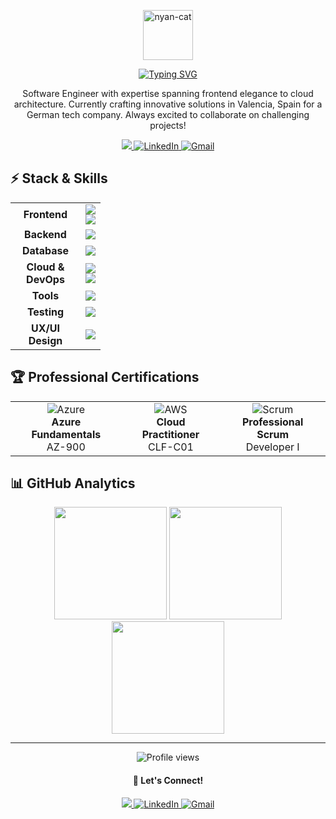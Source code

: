 <div align="center">
  <p align="center">
  <img src="http://www.nyan.cat/cats/original.gif" width="80" alt="nyan-cat"/>
</p>
  
  <a href="https://git.io/typing-svg">
    <img src="https://readme-typing-svg.demolab.com?font=Inter&weight=500&size=30&duration=3000&pause=1000&color=F74CDF&center=true&vCenter=true&width=500&lines=Hi+I'm+Yoana+%F0%9F%91%8B%F0%9F%8F%BC;Welcome+to+my+GitHub+profile!+%F0%9F%90%B1;Check+out+my+projects+%F0%9F%92%BB;Let's+create+something+together!+%E2%9C%8C%F0%9F%8F%BC"
      alt="Typing SVG" />
  </a>

  <p> Software Engineer with expertise spanning frontend elegance to cloud architecture. Currently crafting innovative solutions in Valencia, Spain for a German tech company. Always excited to collaborate on challenging projects!
  </p>
  
  <p>
    <a href="https://yoanastamenova.com" target="_blank">
      <img src="https://img.shields.io/badge/🌐_Portfolio-235?style=for-the-badge&logoColor=cyan">
    </a>
    <a href="https://www.linkedin.com/in/yoanastamenova" target="_blank">
      <img src="https://img.shields.io/badge/LinkedIn-0A66C2?style=for-the-badge&logo=linkedin&logoColor=white" alt="LinkedIn">
    </a>
    <a href="mailto:stamenova.dev@gmail.com?subject=Hello from GitHub">
      <img src="https://img.shields.io/badge/Gmail-D14836?style=for-the-badge&logo=gmail&logoColor=white" alt="Gmail">
    </a>
  </p>
</div>


## ⚡️ Stack & Skills

<table align="center">
  <tr>
    <td align="center" width="96">
      <b>Frontend</b>
    </td>
    <td align="center">
      <a href="https://skillicons.dev">
        <img src="https://skillicons.dev/icons?i=html,css,js,ts,react,angular,vue" />
      </a>
      <br>
      <a href="https://skillicons.dev">
        <img src="https://skillicons.dev/icons?i=next,bootstrap,sass,tailwind,materialui,astro,svelte" />
      </a>
    </td>
  </tr>
  <tr>
    <td align="center" width="96">
      <b>Backend</b>
    </td>
    <td align="center">
      <a href="https://skillicons.dev">
        <img src="https://skillicons.dev/icons?i=nodejs,express,python,java,spring,cs" />
      </a>
    </td>
  </tr>
  <tr>
    <td align="center" width="96">
      <b>Database</b>
    </td>
    <td align="center">
      <a href="https://skillicons.dev">
        <img src="https://skillicons.dev/icons?i=mysql,mongodb,postgres,prisma,supabase" />
      </a>
    </td>
  </tr>
  <tr>
    <td align="center" width="96">
      <b>Cloud & DevOps</b>
    </td>
    <td align="center">
      <a href="https://skillicons.dev">
        <img src="https://skillicons.dev/icons?i=docker,kubernetes,azure,aws,gcp" />
      </a>
      <br>
      <a href="https://skillicons.dev">
        <img src="https://skillicons.dev/icons?i=jenkins,grafana,terraform" />
      </a>
    </td>
  </tr>
  <tr>
    <td align="center" width="96">
      <b>Tools</b>
    </td>
    <td align="center">
      <a href="https://skillicons.dev">
        <img src="https://skillicons.dev/icons?i=git,github,githubactions,bitbucket,jira" />
      </a>
    </td>
  </tr>
  <tr>
    <td align="center" width="96">
      <b>Testing</b>
    </td>
    <td align="center">
      <a href="https://skillicons.dev">
        <img src="https://skillicons.dev/icons?i=jest,vitest,selenium,cypress" />
      </a>
    </td>
  </tr>
  <tr>
    <td align="center" width="96">
      <b>UX/UI Design</b>
    </td>
    <td align="center">
      <a href="https://skillicons.dev">
        <img src="https://skillicons.dev/icons?i=figma,ps,blender,ai" />
      </a>
    </td>
  </tr>
</table>

## 🏆 Professional Certifications

<table align="center">
  <tr>
    <td align="center">
      <img src="https://img.shields.io/badge/Azure-0089D0?style=for-the-badge&logo=azure&logoColor=white" alt="Azure">
      <br>
      <b>Azure Fundamentals</b>
      <br>
      AZ-900
    </td>
    <td align="center">
      <img src="https://img.shields.io/badge/AWS-232F3E?style=for-the-badge&logo=amazon-aws&logoColor=white" alt="AWS">
      <br>
      <b>Cloud Practitioner</b>
      <br>
      CLF-C01
    </td>
    <td align="center">
      <img src="https://img.shields.io/badge/Scrum-009FDA?style=for-the-badge&logo=scrumalliance&logoColor=white" alt="Scrum">
      <br>
      <b>Professional Scrum</b>
      <br>
      Developer I
    </td>
  </tr>
</table>

## 📊 GitHub Analytics

<div align="center">
     <img height="180em" src="https://github-readme-stats.vercel.app/api?username=yoanastamenova&show_icons=true&theme=jolly" />
     <img height="180em" src="https://github-readme-stats.vercel.app/api/top-langs?username=yoanastamenova&show_icons=true&locale=en&layout=compact&theme=jolly" />
     <img height="180em" src="https://github-readme-streak-stats.herokuapp.com/?user=yoanastamenova&theme=jolly&hide_border=false" />
</div>

---

<div align="center">
  <img src="https://komarev.com/ghpvc/?username=yoanastamenova&label=Profile%20views&color=F74CDF&style=flat" alt="Profile views" />
  
  <h4>💬 Let's Connect!</h4>
    <p>
    <a href="https://yoanastamenova.com" target="_blank">
      <img src="https://img.shields.io/badge/🌐_Discord-235?style=for-the-badge&logoColor=cyan">
    </a>
    <a href="https://www.linkedin.com/in/yoanastamenova" target="_blank">
      <img src="https://img.shields.io/badge/LinkedIn-0A66C2?style=for-the-badge&logo=linkedin&logoColor=white" alt="LinkedIn">
    </a>
    <a href="mailto:stamenova.dev@gmail.com?subject=Hello from GitHub">
      <img src="https://img.shields.io/badge/Gmail-D14836?style=for-the-badge&logo=gmail&logoColor=white" alt="Gmail">
    </a>
    </p>
</div>

